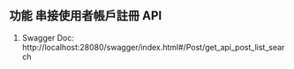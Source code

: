 ## 功能 **串接使用者帳戶註冊 API**
1. Swagger Doc: http://localhost:28080/swagger/index.html#/Post/get_api_post_list_search
